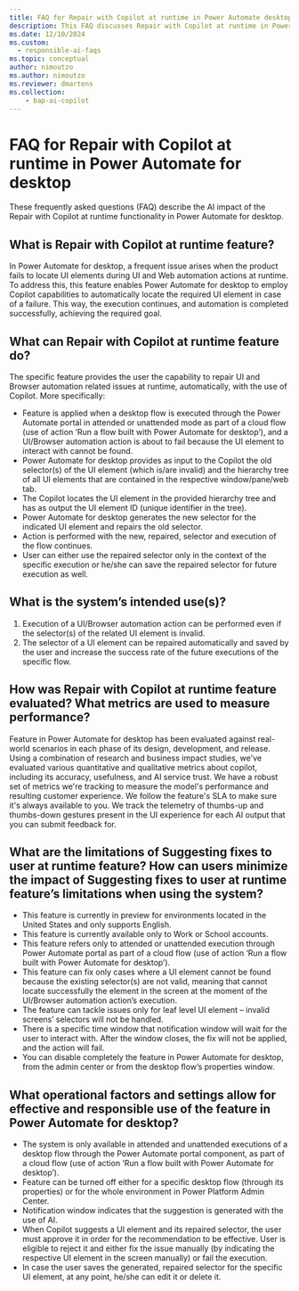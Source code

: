 ```yaml
---
title: FAQ for Repair with Copilot at runtime in Power Automate desktop
description: This FAQ discusses Repair with Copilot at runtime in Power Automate desktop and the key considerations for making use of this technology responsibly.
ms.date: 12/10/2024
ms.custom: 
  - responsible-ai-faqs
ms.topic: conceptual
author: nimoutzo
ms.author: nimoutzo
ms.reviewer: dmartens
ms.collection: 
    - bap-ai-copilot
---
```


# FAQ for Repair with Copilot at runtime in Power Automate for desktop

These frequently asked questions (FAQ) describe the AI impact of the Repair with Copilot at runtime functionality in Power Automate for desktop.

## What is Repair with Copilot at runtime feature? 

In Power Automate for desktop, a frequent issue arises when the product fails to locate UI elements during UI and Web automation actions at runtime. To address this, this feature enables Power Automate for desktop to employ Copilot capabilities to automatically locate the required UI element in case of a failure. This way, the execution continues, and automation is completed successfully, achieving the required goal. 

## What can Repair with Copilot at runtime feature do?  

The specific feature provides the user the capability to repair UI and Browser automation related issues at runtime, automatically, with the use of Copilot. More specifically: 
- Feature is applied when a desktop flow is executed through the Power Automate portal in attended or unattended mode as part of a cloud flow (use of action ‘Run a flow built with Power Automate for desktop’), and a UI/Browser automation action is about to fail because the UI element to interact with cannot be found.
- Power Automate for desktop provides as input to the Copilot the old selector(s) of the UI element (which is/are invalid) and the hierarchy tree of all UI elements that are contained in the respective window/pane/web tab.
- The Copilot locates the UI element in the provided hierarchy tree and has as output the UI element ID (unique identifier in the tree).
- Power Automate for desktop generates the new selector for the indicated UI element and repairs the old selector.
- Action is performed with the new, repaired, selector and execution of the flow continues.
- User can either use the repaired selector only in the context of the specific execution or he/she can save the repaired selector for future execution as well. 

## What is the system’s intended use(s)? 
1. Execution of a UI/Browser automation action can be performed even if the selector(s) of the related UI element is invalid.
2. The selector of a UI element can be repaired automatically and saved by the user and increase the success rate of the future executions of the specific flow. 

 
## How was Repair with Copilot at runtime feature evaluated? What metrics are used to measure performance? 
Feature in Power Automate for desktop has been evaluated against real-world scenarios in each phase of its design, development, and release. Using a combination of research and business impact studies, we've evaluated various quantitative and qualitative metrics about copilot, including its accuracy, usefulness, and AI service trust. We have a robust set of metrics we're tracking to measure the model's performance and resulting customer experience. We follow the feature's SLA to make sure it's always available to you. We track the telemetry of thumbs-up and thumbs-down gestures present in the UI experience for each AI output that you can submit feedback for. 

## What are the limitations of Suggesting fixes to user at runtime feature? How can users minimize the impact of Suggesting fixes to user at runtime feature’s limitations when using the system? 
- This feature is currently in preview for environments located in the United States and only supports English.
- This feature is currently available only to Work or School accounts.
- This feature refers only to attended or unattended execution through Power Automate portal as part of a cloud flow (use of action ‘Run a flow built with Power Automate for desktop’).
- This feature can fix only cases where a UI element cannot be found because the existing selector(s) are not valid, meaning that cannot locate successfully the element in the screen at the moment of the UI/Browser automation action’s execution.
- The feature can tackle issues only for leaf level UI element – invalid screens’ selectors will not be handled.
- There is a specific time window that notification window will wait for the user to interact with. After the window closes, the fix will not be applied, and the action will fail.
- You can disable completely the feature in Power Automate for desktop, from the admin center or from the desktop flow’s properties window.

## What operational factors and settings allow for effective and responsible use of the feature in Power Automate for desktop? 
- The system is only available in attended and unattended executions of a desktop flow through the Power Automate portal component, as part of a cloud flow (use of action ‘Run a flow built with Power Automate for desktop’).
- Feature can be turned off either for a specific desktop flow (through its properties) or for the whole environment in Power Platform Admin Center.
- Notification window indicates that the suggestion is generated with the use of AI.
- When Copilot suggests a UI element and its repaired selector, the user must approve it in order for the recommendation to be effective. User is eligible to reject it and either fix the issue manually (by indicating the respective UI element in the screen manually) or fail the execution.
- In case the user saves the generated, repaired selector for the specific UI element, at any point, he/she can edit it or delete it. 
